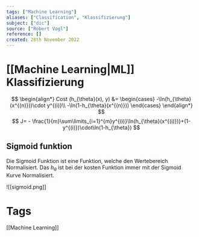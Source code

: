 ```yaml
---
tags: ["Machine Learning"]
aliases: ["Classification", "Klassifizierung"]
subject: ["dic"]
source: ["Robert Vogl"]
reference: []
created: 28th November 2022
---
```


# [[Machine Learning|ML]] Klassifizierung
$$
\begin{align*}
Cost (h_{\theta}(x), y) &=
\begin{cases}
-\ln(h_{\theta}(x^{(n)}))\cdot y^{(i)}\\
-\ln(1-h_{\theta}(x^{(n)}))
\end{cases}
\end{align*}
$$
$$
J= - \frac{1}{m}\sum\limits_{i=1}^{m}y^{(i)}\ln(h_{\theta}(x^{(i)}))+(1-y^{(i)})\cdot\ln(1-h_{\theta})
$$
## Sigmoid funktion
Die Sigmoid Funktion ist eine Funktion, welche den Wertebereich Normalisiert.
Das $h_{\theta}$ ist bei der kosten Funktion immer mit der Sigmoid Kurve Normalisiert.

![[sigmoid.png]]

# Tags
[[Machine Learning]]